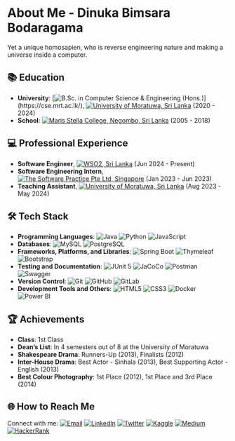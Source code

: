 # About Me - Dinuka **Bimsara Bodaragama**

Yet a unique homosapien, who is reverse engineering nature and making a universe inside a computer.

## 📚 Education
- **University**: [![B.Sc. in Computer Science & Engineering (Hons.)](https://img.shields.io/badge/B.Sc.%20in%20Computer%20Science%20&%20Engineering%20(Hons.)-%23FFD700.svg?style=for-the-badge)](https://cse.mrt.ac.lk/), [![University of Moratuwa, Sri Lanka](https://img.shields.io/badge/University%20of%20Moratuwa-%23800000.svg?style=for-the-badge)](https://uom.lk/) (2020 - 2024)
- **School**: [![Maris Stella College, Negombo, Sri Lanka](https://img.shields.io/badge/Maris%20Stella%20College,%20Negombo-%23003399.svg?style=for-the-badge)](https://www.linkedin.com/school/maris-stella-college-negombo/?originalSubdomain=lk) (2005 - 2018)


## 💻 Professional Experience
- **Software Engineer**, [![WSO2, Sri Lanka](https://img.shields.io/badge/WSO2-%23ED8B00.svg?style=for-the-badge)](https://wso2.com) (Jun 2024 - Present)
- **Software Engineering Intern**, [![The Software Practice Pte Ltd, Singapore](https://img.shields.io/badge/The%20Software%20Practice%20Pte%20Ltd-%239E9E9E.svg?style=for-the-badge)](https://thesoftwarepractice.com/) (Jan 2023 - Jun 2023)
- **Teaching Assistant**, [![University of Moratuwa, Sri Lanka](https://img.shields.io/badge/University%20of%20Moratuwa-%23800000.svg?style=for-the-badge)](https://uom.lk/) (Aug 2023 - May 2024)


## 🛠️ Tech Stack
- **Programming Languages**: ![Java](https://img.shields.io/badge/java-%23ED8B00.svg?style=for-the-badge&logo=java&logoColor=white) ![Python](https://img.shields.io/badge/python-%233776AB.svg?style=for-the-badge&logo=python&logoColor=white) ![JavaScript](https://img.shields.io/badge/javascript-%23F7DF1E.svg?style=for-the-badge&logo=javascript&logoColor=black)
- **Databases**: ![MySQL](https://img.shields.io/badge/mysql-%234479A1.svg?style=for-the-badge&logo=mysql&logoColor=white) ![PostgreSQL](https://img.shields.io/badge/postgresql-%23336791.svg?style=for-the-badge&logo=postgresql&logoColor=white)
- **Frameworks, Platforms, and Libraries**: ![Spring Boot](https://img.shields.io/badge/Spring%20Boot-6DB33F.svg?style=for-the-badge&logo=spring-boot&logoColor=white) ![Thymeleaf](https://img.shields.io/badge/Thymeleaf-%234FC08D.svg?style=for-the-badge&logo=thymeleaf&logoColor=white) ![Bootstrap](https://img.shields.io/badge/Bootstrap-7952B3.svg?style=for-the-badge&logo=bootstrap&logoColor=white)
- **Testing and Documentation**: ![JUnit 5](https://img.shields.io/badge/JUnit5-%2325A162.svg?style=for-the-badge&logo=junit5&logoColor=white) ![JaCoCo](https://img.shields.io/badge/JaCoCo-007396.svg?style=for-the-badge&logo=java&logoColor=white) ![Postman](https://img.shields.io/badge/postman-%23FF6C37.svg?style=for-the-badge&logo=postman&logoColor=white) ![Swagger](https://img.shields.io/badge/Swagger-%2385EA2D.svg?style=for-the-badge&logo=swagger&logoColor=black)
- **Version Control**: ![Git](https://img.shields.io/badge/Git-F05032.svg?style=for-the-badge&logo=git&logoColor=white) ![GitHub](https://img.shields.io/badge/GitHub-181717.svg?style=for-the-badge&logo=github&logoColor=white) ![GitLab](https://img.shields.io/badge/GitLab-FCA121.svg?style=for-the-badge&logo=gitlab&logoColor=white)
- **Development Tools and Others**: ![HTML5](https://img.shields.io/badge/HTML5-E34F26.svg?style=for-the-badge&logo=html5&logoColor=white) ![CSS3](https://img.shields.io/badge/CSS3-1572B6.svg?style=for-the-badge&logo=css3&logoColor=white) ![Docker](https://img.shields.io/badge/Docker-2496ED.svg?style=for-the-badge&logo=docker&logoColor=white) ![Power BI](https://img.shields.io/badge/Power%20BI-F2C811.svg?style=for-the-badge&logo=powerbi&logoColor=black)

## 🏆 Achievements
- **Class**: 1st Class
- **Dean’s List**: In 4 semesters out of 8 at the University of Moratuwa
- **Shakespeare Drama**: Runners-Up (2013), Finalists (2012)
- **Inter-House Drama**: Best Actor - Sinhala (2013), Best Supporting Actor - English (2013)
- **Best Colour Photography**: 1st Place (2012), 1st Place and 3rd Place (2014)

## 🌐 How to Reach Me
Connect with me:
[![Email](https://img.shields.io/badge/Gmail-red?style=for-the-badge&logo=gmail&logoColor=white)](mailto:dinukab.19@cse.mrt.ac.lk)
[![LinkedIn](https://img.shields.io/badge/linkedin-%230077B5.svg?style=for-the-badge&logo=linkedin&logoColor=white)](https://linkedin.com/in/bimsara-bodaragama-7b4b8920b/)
[![Twitter](https://img.shields.io/badge/twitter-%231DA1F2.svg?style=for-the-badge&logo=twitter&logoColor=white)](https://twitter.com/bimsarabodarag1)
[![Kaggle](https://img.shields.io/badge/Kaggle-20BEFF.svg?style=for-the-badge&logo=kaggle&logoColor=white)](https://kaggle.com/uom190093t)
[![Medium](https://img.shields.io/badge/Medium-%23000000.svg?style=for-the-badge&logo=medium&logoColor=white)](https://medium.com/@bodaragamadb-office)
[![HackerRank](https://img.shields.io/badge/HackerRank-00EA64.svg?style=for-the-badge&logo=hackerrank&logoColor=white)](https://www.hackerrank.com/bodaragamadb_of1)

